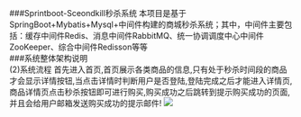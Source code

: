 ###Sprintboot-Sceondkill秒杀系统
本项目是基于SpringBoot+Mybatis+Mysql+中间件构建的商城秒杀系统；其中，中间件主要包括：缓存中间件Redis、消息中间件RabbitMQ、统一协调调度中心中间件ZooKeeper、综合中间件Redisson等等  
###系统整体架构说明  
(2)系统流程
首先进入首页,首页展示各类商品的信息,只有处于秒杀时间段的商品才会显示详情按钮,当点击详情时判断用户是否登陆,登陆完成之后才能进入详情页,商品详情页点击秒杀按钮即可进行购买,购买成功之后跳转到提示购买成功的页面,并且会给用户邮箱发送购买成功的提示邮件!
![](https://img2020.cnblogs.com/blog/1786066/202008/1786066-20200820101252374-412602430.png)
